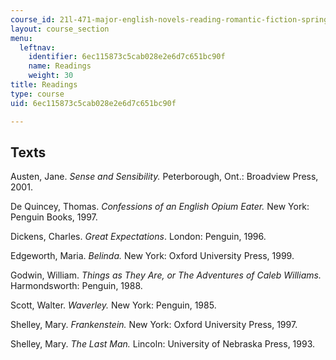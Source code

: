 ```yaml
---
course_id: 21l-471-major-english-novels-reading-romantic-fiction-spring-2002
layout: course_section
menu:
  leftnav:
    identifier: 6ec115873c5cab028e2e6d7c651bc90f
    name: Readings
    weight: 30
title: Readings
type: course
uid: 6ec115873c5cab028e2e6d7c651bc90f

---
```


Texts
-----

Austen, Jane. _Sense and Sensibility._ Peterborough, Ont.: Broadview Press, 2001.

De Quincey, Thomas. _Confessions of an English Opium Eater._ New York: Penguin Books, 1997.

Dickens, Charles. _Great Expectations_. London: Penguin, 1996.

Edgeworth, Maria. _Belinda._ New York: Oxford University Press, 1999.

Godwin, William. _Things as They Are, or The Adventures of Caleb Williams._ Harmondsworth: Penguin, 1988.

Scott, Walter. _Waverley._ New York: Penguin, 1985.

Shelley, Mary. _Frankenstein._ New York: Oxford University Press, 1997.

Shelley, Mary. _The Last Man._ Lincoln: University of Nebraska Press, 1993.